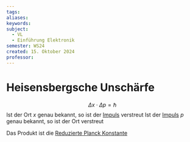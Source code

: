 ```yaml
---
tags: 
aliases: 
keywords: 
subject:
  - VL
  - Einführung Elektronik
semester: WS24
created: 15. Oktober 2024
professor:
---
```

 
# Heisensbergsche Unschärfe

$$
\Delta x\cdot \Delta p = \hbar 
$$
Ist der Ort $x$ genau bekannt, so ist der [Impuls](../Physik/Impuls.md) verstreut
Ist der [Impuls](../Physik/Impuls.md) $p$ genau bekannt, so ist der Ort verstreut

Das Produkt ist die [Reduzierte Planck Konstante](../Physik/Konstanten/Reduzierte%20Planck%20Konstante.md)